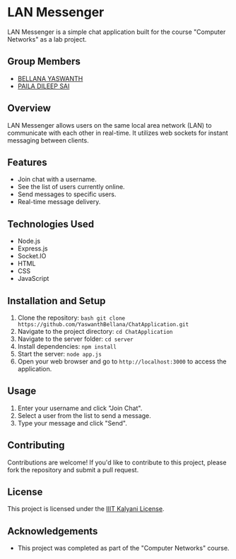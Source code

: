 # LAN Messenger

LAN Messenger is a simple chat application built for the course "Computer Networks" as a lab project.

## Group Members
- [BELLANA YASWANTH](https://www.linkedin.com/in/bellanayaswanth/)
- [PAILA DILEEP SAI](https://www.linkedin.com/in/paila-dileep-sai-194b7222a/)

## Overview
LAN Messenger allows users on the same local area network (LAN) to communicate with each other in real-time. It utilizes web sockets for instant messaging between clients.

## Features
- Join chat with a username.
- See the list of users currently online.
- Send messages to specific users.
- Real-time message delivery.

## Technologies Used
- Node.js
- Express.js
- Socket.IO
- HTML
- CSS
- JavaScript

## Installation and Setup
1. Clone the repository: ```bash git clone https://github.com/YaswanthBellana/ChatApplication.git ```
2. Navigate to the project directory: `cd ChatApplication`
3. Navigate to the server folder: `cd server`
4. Install dependencies: `npm install`
5. Start the server: `node app.js`
6. Open your web browser and go to `http://localhost:3000` to access the application.

## Usage
1. Enter your username and click "Join Chat".
2. Select a user from the list to send a message.
3. Type your message and click "Send".

## Contributing
Contributions are welcome! If you'd like to contribute to this project, please fork the repository and submit a pull request.

## License
This project is licensed under the [IIIT Kalyani License]().

## Acknowledgements
- This project was completed as part of the "Computer Networks" course.
